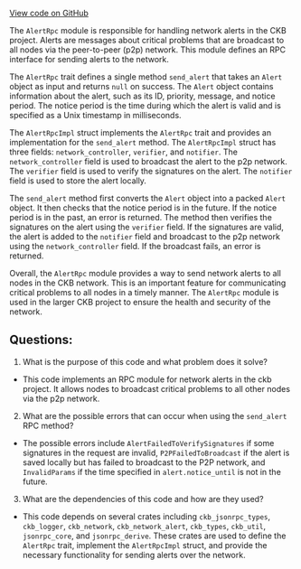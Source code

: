 [View code on GitHub](https://github.com/nervosnetwork/ckb/rpc/src/module/alert.rs)

The `AlertRpc` module is responsible for handling network alerts in the CKB project. Alerts are messages about critical problems that are broadcast to all nodes via the peer-to-peer (p2p) network. This module defines an RPC interface for sending alerts to the network.

The `AlertRpc` trait defines a single method `send_alert` that takes an `Alert` object as input and returns `null` on success. The `Alert` object contains information about the alert, such as its ID, priority, message, and notice period. The notice period is the time during which the alert is valid and is specified as a Unix timestamp in milliseconds.

The `AlertRpcImpl` struct implements the `AlertRpc` trait and provides an implementation for the `send_alert` method. The `AlertRpcImpl` struct has three fields: `network_controller`, `verifier`, and `notifier`. The `network_controller` field is used to broadcast the alert to the p2p network. The `verifier` field is used to verify the signatures on the alert. The `notifier` field is used to store the alert locally.

The `send_alert` method first converts the `Alert` object into a packed `Alert` object. It then checks that the notice period is in the future. If the notice period is in the past, an error is returned. The method then verifies the signatures on the alert using the `verifier` field. If the signatures are valid, the alert is added to the `notifier` field and broadcast to the p2p network using the `network_controller` field. If the broadcast fails, an error is returned.

Overall, the `AlertRpc` module provides a way to send network alerts to all nodes in the CKB network. This is an important feature for communicating critical problems to all nodes in a timely manner. The `AlertRpc` module is used in the larger CKB project to ensure the health and security of the network.
## Questions: 
 1. What is the purpose of this code and what problem does it solve?
- This code implements an RPC module for network alerts in the ckb project. It allows nodes to broadcast critical problems to all other nodes via the p2p network.

2. What are the possible errors that can occur when using the `send_alert` RPC method?
- The possible errors include `AlertFailedToVerifySignatures` if some signatures in the request are invalid, `P2PFailedToBroadcast` if the alert is saved locally but has failed to broadcast to the P2P network, and `InvalidParams` if the time specified in `alert.notice_until` is not in the future.

3. What are the dependencies of this code and how are they used?
- This code depends on several crates including `ckb_jsonrpc_types`, `ckb_logger`, `ckb_network`, `ckb_network_alert`, `ckb_types`, `ckb_util`, `jsonrpc_core`, and `jsonrpc_derive`. These crates are used to define the `AlertRpc` trait, implement the `AlertRpcImpl` struct, and provide the necessary functionality for sending alerts over the network.